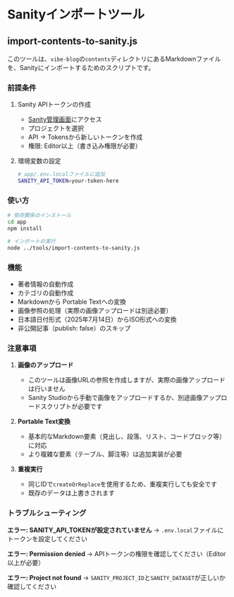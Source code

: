 # Sanityインポートツール

## import-contents-to-sanity.js

このツールは、`vibe-blog`の`contents`ディレクトリにあるMarkdownファイルを、Sanityにインポートするためのスクリプトです。

### 前提条件

1. Sanity APIトークンの作成
   - [Sanity管理画面](https://www.sanity.io/manage)にアクセス
   - プロジェクトを選択
   - API → Tokensから新しいトークンを作成
   - 権限: Editor以上（書き込み権限が必要）

2. 環境変数の設定
   ```bash
   # app/.env.localファイルに追加
   SANITY_API_TOKEN=your-token-here
   ```

### 使い方

```bash
# 依存関係のインストール
cd app
npm install

# インポートの実行
node ../tools/import-contents-to-sanity.js
```

### 機能

- 著者情報の自動作成
- カテゴリの自動作成
- Markdownから Portable Textへの変換
- 画像参照の処理（実際の画像アップロードは別途必要）
- 日本語日付形式（2025年7月14日）からISO形式への変換
- 非公開記事（publish: false）のスキップ

### 注意事項

1. **画像のアップロード**
   - このツールは画像URLの参照を作成しますが、実際の画像アップロードは行いません
   - Sanity Studioから手動で画像をアップロードするか、別途画像アップロードスクリプトが必要です

2. **Portable Text変換**
   - 基本的なMarkdown要素（見出し、段落、リスト、コードブロック等）に対応
   - より複雑な要素（テーブル、脚注等）は追加実装が必要

3. **重複実行**
   - 同じIDで`createOrReplace`を使用するため、重複実行しても安全です
   - 既存のデータは上書きされます

### トラブルシューティング

**エラー: SANITY_API_TOKENが設定されていません**
→ `.env.local`ファイルにトークンを設定してください

**エラー: Permission denied**
→ APIトークンの権限を確認してください（Editor以上が必要）

**エラー: Project not found**
→ `SANITY_PROJECT_ID`と`SANITY_DATASET`が正しいか確認してください
